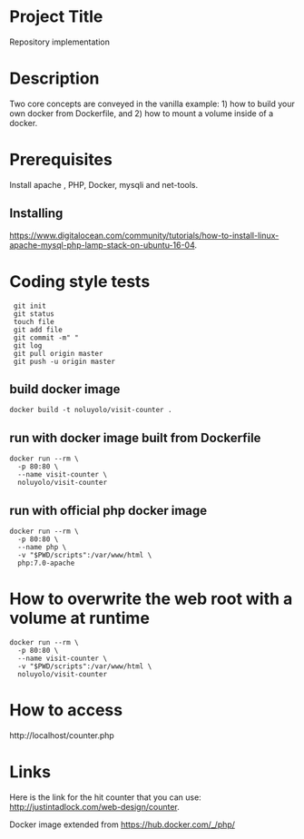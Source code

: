 # Project Title

Repository implementation

# Description
Two core concepts are conveyed in the vanilla example: 1) how to build your own docker from Dockerfile, and 2) how to mount a volume inside of a docker.

# Prerequisites

Install apache , PHP, Docker, mysqli and net-tools.

## Installing

https://www.digitalocean.com/community/tutorials/how-to-install-linux-apache-mysql-php-lamp-stack-on-ubuntu-16-04.

# Coding style tests
```
 git init 
 git status
 touch file
 git add file
 git commit -m" "
 git log
 git pull origin master
 git push -u origin master
```

## build docker image
```
docker build -t noluyolo/visit-counter .
```

## run with docker image built from Dockerfile
```
docker run --rm \
  -p 80:80 \
  --name visit-counter \
  noluyolo/visit-counter
```

## run with official php docker image
```
docker run --rm \
  -p 80:80 \
  --name php \
  -v "$PWD/scripts":/var/www/html \
  php:7.0-apache
```

# How to overwrite the web root with a volume at runtime
```
docker run --rm \
  -p 80:80 \
  --name visit-counter \
  -v "$PWD/scripts":/var/www/html \
  noluyolo/visit-counter
```

# How to access

http://localhost/counter.php

 
# Links
 
Here is the link for the hit counter that you can use: http://justintadlock.com/web-design/counter.

Docker image extended from https://hub.docker.com/_/php/
